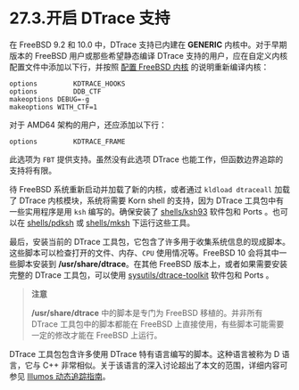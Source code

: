 # 27.3.开启 DTrace 支持

在 FreeBSD 9.2 和 10.0 中，DTrace 支持已内建在 **GENERIC** 内核中。对于早期版本的 FreeBSD 用户或那些希望静态编译 DTrace 支持的用户，应在自定义内核配置文件中添加以下行，并按照 [配置 FreeBSD 内核](https://docs.freebsd.org/en/books/handbook/kernelconfig/#kernelconfig) 的说明重新编译内核：

```
options         KDTRACE_HOOKS
options         DDB_CTF
makeoptions	DEBUG=-g
makeoptions	WITH_CTF=1
```

对于 AMD64 架构的用户，还应添加以下行：

```
options         KDTRACE_FRAME
```

此选项为 `FBT` 提供支持。虽然没有此选项 DTrace 也能工作，但函数边界追踪的支持将有限。

待 FreeBSD 系统重新启动并加载了新的内核，或者通过 `kldload dtraceall` 加载了 DTrace 内核模块，系统将需要 Korn shell 的支持，因为 DTrace 工具包中有一些实用程序是用 `ksh` 编写的。确保安装了 [shells/ksh93](https://cgit.freebsd.org/ports/tree/shells/ksh93/) 软件包和 Ports 。也可以在 [shells/pdksh](https://cgit.freebsd.org/ports/tree/shells/pdksh/) 或 [shells/mksh](https://cgit.freebsd.org/ports/tree/shells/mksh/) 下运行这些工具。

最后，安装当前的 DTrace 工具包，它包含了许多用于收集系统信息的现成脚本。这些脚本可以检查打开的文件、内存、`CPU` 使用情况等。FreeBSD 10 会将其中一些脚本安装到 **/usr/share/dtrace**。在其他 FreeBSD 版本上，或者如果需要安装完整的 DTrace 工具包，可以使用 [sysutils/dtrace-toolkit](https://cgit.freebsd.org/ports/tree/sysutils/dtrace-toolkit/) 软件包和 Ports 。

>**注意**
>
>**/usr/share/dtrace** 中的脚本是专门为 FreeBSD 移植的。并非所有 DTrace 工具包中的脚本都能在 FreeBSD 上直接使用，有些脚本可能需要一定的修改才能在 FreeBSD 上运行。 

DTrace 工具包包含许多使用 DTrace 特有语言编写的脚本。这种语言被称为 D 语言，它与 C++ 非常相似。关于该语言的深入讨论超出了本文的范围，详细内容可参见 [Illumos 动态追踪指南](http://www.dtrace.org/guide)。
